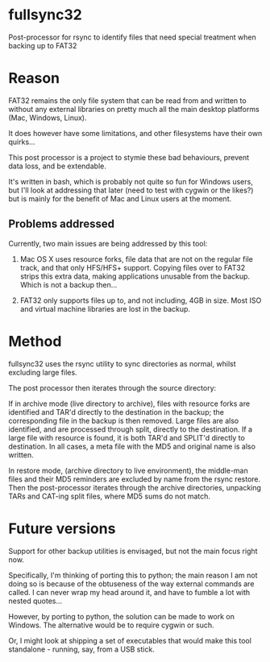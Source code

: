 fullsync32
==========

Post-processor for rsync to identify files that need special treatment when backing up to FAT32

Reason
======

FAT32 remains the only file system that can be read from and written to without any external libraries on pretty much all the main desktop platforms (Mac, Windows, Linux).

It does however have some limitations, and other filesystems have their own quirks...

This post processor is a project to stymie these bad behaviours, prevent data loss, and be extendable.

It's written in bash, which is probably not quite so fun for Windows users, but I'll look at addressing that later (need to test with cygwin or the likes?) but is mainly for the benefit of Mac and Linux users at the moment.

Problems addressed
------------------

Currently, two main issues are being addressed by this tool:

1. Mac OS X uses resource forks, file data that are not on the regular file track, and that only HFS/HFS+ support. Copying files over to FAT32 strips this extra data, making applications unusable from the backup. Which is not a backup then...

2. FAT32 only supports files up to, and not including, 4GB in size. Most ISO and virtual machine libraries are lost in the backup.

Method
======

fullsync32 uses the rsync utility to sync directories as normal, whilst excluding large files.

The post processor then iterates through the source directory:

If in archive mode (live directory to archive), files with resource forks are identified and TAR'd directly to the destination in the backup; the corresponding file in the backup is then removed. Large files are also identified, and are processed through split, directly to the destination. If a large file with resource is found, it is both TAR'd and SPLIT'd directly to destination. In all cases, a meta file with the MD5 and original name is also written.

In restore mode, (archive directory to live environment), the middle-man files and their MD5 reminders are excluded by name from the rsync restore. Then the post-processor iterates through the archive directories, unpacking TARs and CAT-ing split files, where MD5 sums do not match.

Future versions
===============

Support for other backup utilities is envisaged, but not the main focus right now.

Specifically, I'm thinking of porting this to python; the main reason I am not doing so is because of the obtuseness of the way external commands are called. I can never wrap my head around it, and have to fumble a lot with nested quotes...

However, by porting to python, the solution can be made to work on Windows. The alternative would be to require cygwin or such.

Or, I might look at shipping a set of executables that would make this tool standalone - running, say, from a USB stick.